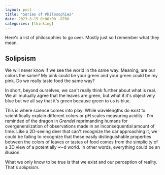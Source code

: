 ```yaml
---
layout: post
title: "Series of Philosophies"
date: 2023-8-15 0:00:00 -0700
categories: [thinking]
---
```


<script type="text/javascript"
  src="https://cdnjs.cloudflare.com/ajax/libs/mathjax/2.7.0/MathJax.js?config=TeX-AMS_CHTML">
</script>
<script type="text/x-mathjax-config">
  MathJax.Hub.Config({
    tex2jax: {
      inlineMath: [['$','$'], ['\\(','\\)']],
      processEscapes: true},
      jax: ["input/TeX","input/MathML","input/AsciiMath","output/CommonHTML"],
      extensions: ["tex2jax.js","mml2jax.js","asciimath2jax.js","MathMenu.js","MathZoom.js","AssistiveMML.js", "[Contrib]/a11y/accessibility-menu.js"],
      TeX: {
      extensions: ["AMSmath.js","AMSsymbols.js","noErrors.js","noUndefined.js"],
      equationNumbers: {
      autoNumber: "AMS"
      }
    }
  });
</script>

Here's a list of philosophies to go over. Mostly just so I remember what they mean.

## Solipsism

We will never know if we see the world in the same way. Meaning, are our colors the same? My pink could be your green and your green could be my pink. Do we really taste food the same way?

In short, beyond ourselves, we can't really think further about what is real. We all mutually agree that the leaves are green, but what if it's objectively blue but we all say that it's green because green to us is blue.

This is where science comes into play. While wavelengths do exist to scientifically explain different colors or pH scales measuring acidity - I'm reminded of the dragon in _Grendel_ reprimanding humans for overgeneralization of observations made in an inconsequential amount of time. Like a 2D-seeing deer that can't recognize the car approaching it, we could be failing to recognize that these easily distinguishable properties between the colors of leaves or tastes of food comes from the simplicity of a 3D view of a potentially ∞-d world. In other words, everything could be an illusion.

What we only know to be true is that we exist and our perception of reality. That's _solipsism_.
